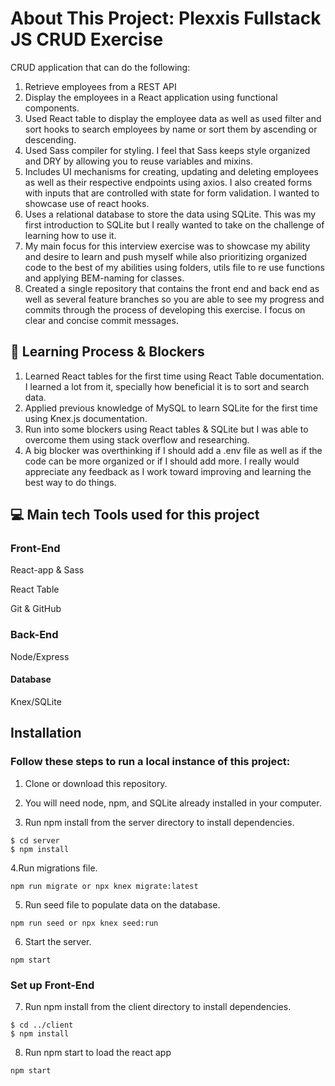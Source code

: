 
# About This Project: Plexxis Fullstack JS CRUD Exercise
CRUD application that can do the following:

1. Retrieve employees from a REST API
2. Display the employees in a React application using functional components. 
3. Used React table to display the employee data as well as used filter and sort hooks to search employees by name or sort them by ascending or descending.
4. Used Sass compiler for styling. I feel that Sass keeps style organized and DRY by allowing you to reuse variables and mixins.
5. Includes UI mechanisms for creating, updating and deleting employees as well as their respective endpoints using axios. I also created forms with inputs that are controlled with state for form validation. I wanted to showcase use of react hooks.
6. Uses a relational database to store the data using SQLite. This was my first introduction to SQLite but I really wanted to take on the challenge of learning how to use it.
7. My main focus for this interview exercise was to showcase my ability and desire to learn and push myself while also prioritizing organized code to the best of my abilities using folders, utils file to re use functions and applying BEM-naming for classes.
8. Created a single repository that contains the front end and back end as well as several feature branches so you are able to see my progress and commits through the process of developing this exercise. I focus on clear and concise commit messages.

## 🧠 Learning Process & Blockers
1. Learned React tables for the first time using React Table documentation. I learned a lot from it, specially how beneficial it is to sort and search data.
2. Applied previous knowledge of MySQL to learn SQLite for the first time using Knex.js documentation.
3. Run into some blockers using React tables & SQLite but I was able to overcome them using stack overflow and researching. 
4. A big blocker was overthinking if I should add a .env file as well as if the code can be more organized or if I should add more. I really would appreciate any feedback as I work toward improving and learning the best way to do things.

## 💻 Main tech Tools used for this project

### Front-End

React-app & Sass

React Table

Git & GitHub

### Back-End

Node/Express

#### Database

Knex/SQLite


## Installation

### Follow these steps to run a local instance of this project:

1. Clone or download this repository.

2. You will need node, npm, and SQLite already installed in your computer.

3. Run npm install from the server directory to install dependencies.

```
$ cd server
$ npm install

```
4.Run migrations file.

```
npm run migrate or npx knex migrate:latest
```

5. Run seed file to populate data on the database.

```
npm run seed or npx knex seed:run
```

6. Start the server.

```
npm start
```
### Set up Front-End

7. Run npm install from the client directory to install dependencies.

```
$ cd ../client
$ npm install

```

8. Run npm start to load the react app

```
npm start
```